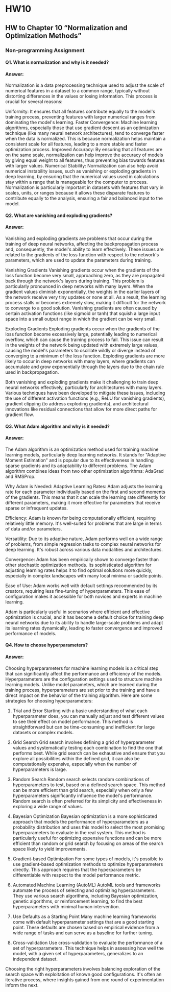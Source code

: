 # HW10

## HW to Chapter 10 “Normalization and Optimization Methods”

### Non-programming Assignment

#### Q1. What is normalization and why is it needed?  
#### Answer:   
Normalization is a data preprocessing technique used to adjust the scale of numerical features in a dataset to a common range, typically without distorting differences in the values or losing information. This process is crucial for several reasons:

Uniformity: It ensures that all features contribute equally to the model's training process, preventing features with larger numerical ranges from dominating the model's learning.
Faster Convergence: Machine learning algorithms, especially those that use gradient descent as an optimization technique (like many neural network architectures), tend to converge faster when the data is normalized. This is because normalization helps maintain a consistent scale for all features, leading to a more stable and faster optimization process.
Improved Accuracy: By ensuring that all features are on the same scale, normalization can help improve the accuracy of models by giving equal weight to all features, thus preventing bias towards features with larger values.
Numerical Stability: Normalization can also help avoid numerical instability issues, such as vanishing or exploding gradients in deep learning, by ensuring that the numerical values used in calculations stay within a range that is manageable for the computer to process.
Normalization is particularly important in datasets with features that vary in scales, units, or ranges because it allows these disparate features to contribute equally to the analysis, ensuring a fair and balanced input to the model.

#### Q2. What are vanishing and exploding gradients?   
#### Answer:   
Vanishing and exploding gradients are problems that occur during the training of deep neural networks, affecting the backpropagation process and, consequently, the model's ability to learn effectively. These issues are related to the gradients of the loss function with respect to the network's parameters, which are used to update the parameters during training.

Vanishing Gradients
Vanishing gradients occur when the gradients of the loss function become very small, approaching zero, as they are propagated back through the network's layers during training. This problem is particularly pronounced in deep networks with many layers. When the gradient values diminish exponentially, the weights in the earlier layers of the network receive very tiny updates or none at all. As a result, the learning process stalls or becomes extremely slow, making it difficult for the network to converge to a good solution. Vanishing gradients are often caused by certain activation functions (like sigmoid or tanh) that squish a large input space into a small output range in which the gradient can be very small.

Exploding Gradients
Exploding gradients occur when the gradients of the loss function become excessively large, potentially leading to numerical overflow, which can cause the training process to fail. This issue can result in the weights of the network being updated with extremely large values, causing the model's parameters to oscillate wildly or diverge instead of converging to a minimum of the loss function. Exploding gradients are more likely to occur in deep networks with many layers, where gradients can accumulate and grow exponentially through the layers due to the chain rule used in backpropagation.

Both vanishing and exploding gradients make it challenging to train deep neural networks effectively, particularly for architectures with many layers. Various techniques have been developed to mitigate these issues, including the use of different activation functions (e.g., ReLU for vanishing gradients), gradient clipping (to address exploding gradients), and architectural innovations like residual connections that allow for more direct paths for gradient flow.

#### Q3. What Adam algorithm and why is it needed?    
#### Answer:   
The Adam algorithm is an optimization method used for training machine learning models, particularly deep learning networks. It stands for "Adaptive Moment Estimation" and is popular due to its effectiveness in handling sparse gradients and its adaptability to different problems. The Adam algorithm combines ideas from two other optimization algorithms: AdaGrad and RMSProp.

Why Adam is Needed:
Adaptive Learning Rates: Adam adjusts the learning rate for each parameter individually based on the first and second moments of the gradients. This means that it can scale the learning rate differently for different parameters, making it more effective for parameters that receive sparse or infrequent updates.

Efficiency: Adam is known for being computationally efficient, requiring relatively little memory. It's well-suited for problems that are large in terms of data and/or parameters.

Versatility: Due to its adaptive nature, Adam performs well on a wide range of problems, from simple regression tasks to complex neural networks for deep learning. It's robust across various data modalities and architectures.

Convergence: Adam has been empirically shown to converge faster than other stochastic optimization methods. Its sophisticated algorithm for adjusting learning rates helps it to find optimal solutions more quickly, especially in complex landscapes with many local minima or saddle points.

Ease of Use: Adam works well with default settings recommended by its creators, requiring less fine-tuning of hyperparameters. This ease of configuration makes it accessible for both novices and experts in machine learning.

Adam is particularly useful in scenarios where efficient and effective optimization is crucial, and it has become a default choice for training deep neural networks due to its ability to handle large-scale problems and adapt its learning rates dynamically, leading to faster convergence and improved performance of models.

#### Q4. How to choose hyperparameters?  
#### Answer:   
Choosing hyperparameters for machine learning models is a critical step that can significantly affect the performance and efficiency of the models. Hyperparameters are the configuration settings used to structure machine learning models. Unlike model parameters, which are learned during the training process, hyperparameters are set prior to the training and have a direct impact on the behavior of the training algorithm. Here are some strategies for choosing hyperparameters:

1. Trial and Error
Starting with a basic understanding of what each hyperparameter does, you can manually adjust and test different values to see their effect on model performance. This method is straightforward but can be time-consuming and inefficient for large datasets or complex models.

2. Grid Search
Grid search involves defining a grid of hyperparameter values and systematically testing each combination to find the one that performs best. While grid search can be exhaustive and ensure that you explore all possibilities within the defined grid, it can also be computationally expensive, especially when the number of hyperparameters is large.

3. Random Search
Random search selects random combinations of hyperparameters to test, based on a defined search space. This method can be more efficient than grid search, especially when only a few hyperparameters significantly influence the model's performance. Random search is often preferred for its simplicity and effectiveness in exploring a wide range of values.

4. Bayesian Optimization
Bayesian optimization is a more sophisticated approach that models the performance of hyperparameters as a probability distribution and uses this model to select the most promising hyperparameters to evaluate in the real system. This method is particularly useful for optimizing expensive functions and can be more efficient than random or grid search by focusing on areas of the search space likely to yield improvements.

5. Gradient-based Optimization
For some types of models, it's possible to use gradient-based optimization methods to optimize hyperparameters directly. This approach requires that the hyperparameters be differentiable with respect to the model performance metric.

6. Automated Machine Learning (AutoML)
AutoML tools and frameworks automate the process of selecting and optimizing hyperparameters. They use various search algorithms, including Bayesian optimization, genetic algorithms, or reinforcement learning, to find the best hyperparameters with minimal human intervention.

7. Use Defaults as a Starting Point
Many machine learning frameworks come with default hyperparameter settings that are a good starting point. These defaults are chosen based on empirical evidence from a wide range of tasks and can serve as a baseline for further tuning.

8. Cross-validation
Use cross-validation to evaluate the performance of a set of hyperparameters. This technique helps in assessing how well the model, with a given set of hyperparameters, generalizes to an independent dataset.

Choosing the right hyperparameters involves balancing exploration of the search space with exploitation of known good configurations. It's often an iterative process, where insights gained from one round of experimentation inform the next.